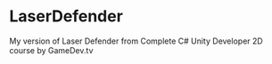 # LaserDefender
My version of Laser Defender from Complete C# Unity Developer 2D course by GameDev.tv
